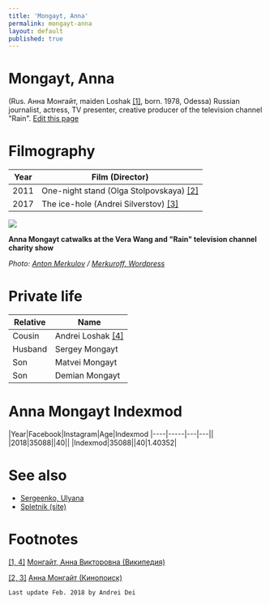 ```yaml
---
title: 'Mongayt, Anna'
permalink: mongayt-anna
layout: default
published: true
---
```


# Mongayt, Anna


(Rus. Анна Монгайт, maiden Loshak <span id="a1">[\[1\]](#f1)</span>, born. 1978, Odessa) Russian journalist, actress, TV presenter, creative producer of the television channel "Rain". [Edit this page](http://prose.io/#indexmod/encyclopedia/edit/master/mongayt-anna.md)

# Filmography

|Year|Film (Director)|
|----|-----|
|2011|One-night stand (Olga Stolpovskaya) <span id="a2"> [\[2\]](#f2)</span>|
|2017|The ice-hole (Andrei Silverstov) <span id="a2">[\[3\]](#f2)</span>|


![](https://merkuroff.files.wordpress.com/2013/10/img_4073.jpg)

**Anna Mongayt catwalks at the Vera Wang and "Rain" television channel charity show**

*Photo: [Anton Merkulov](merkulov-anton) / [Merkuroff, Wordpress](https://merkuroff.wordpress.com/)*

# Private life

|Relative|Name|
|----|-----|
|Cousin|Andrei Loshak <span id="a1">[\[4\]](#f1)</span>|
|Husband|Sergey Mongayt|
|Son|Matvei Mongayt|
|Son|Demian Mongayt|

# Anna Mongayt Indexmod 

|Year|Facebook|Instagram|Age|Indexmod
|----|-----|---|---||
|2018|35088||40||
|Indexmod|35088||40|1.40352|

# See also

+ [Sergeenko, Ulyana](sergeenko-ulyana)
+ [Spletnik (site)](spletnik-site)

# Footnotes

[[1, 4]](#a1) <span id="f1"></span> [Монгайт, Анна Викторовна (Википедия)](https://ru.wikipedia.org/wiki/Монгайт,_Анна_Викторовна)

[[2, 3]](#a2) <span id="f2"></span> [Анна Монгайт (Кинопоиск)](https://www.kinopoisk.ru/name/2382185/)

`Last update Feb. 2018 by Andrei Dei`
